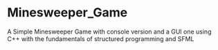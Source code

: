 # Minesweeper_Game
A Simple Minesweeper Game with console version and a GUI one using C++ with the fundamentals of structured programming and SFML
